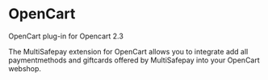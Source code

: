 # OpenCart
OpenCart plug-in for Opencart 2.3

The MultiSafepay extension for OpenCart allows you to integrate add all paymentmethods and giftcards offered by MultiSafepay into your OpenCart webshop.